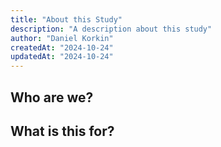 ```yaml
---
title: "About this Study"
description: "A description about this study"
author: "Daniel Korkin"
createdAt: "2024-10-24"
updatedAt: "2024-10-24"
---
```


## Who are we?

## What is this for?

